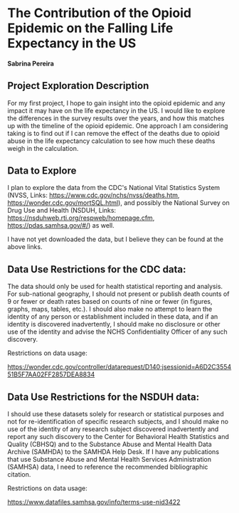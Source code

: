 ﻿# The Contribution of the Opioid Epidemic on the Falling Life Expectancy in the US#### Sabrina Pereira## Project Exploration DescriptionFor my first project, I hope to gain insight into the opioid epidemic and any impact it may have on the life expectancy in the US. I would like to explore the differences in the survey results over the years, and how this matches up with the timeline of the opioid epidemic. One approach I am considering taking is to find out if I can remove the effect of the deaths due to opioid abuse in the life expectancy calculation to see how much these deaths weigh in the calculation. ## Data to ExploreI plan to explore the data from the CDC's National Vital Statistics System (NVSS, Links: https://www.cdc.gov/nchs/nvss/deaths.htm, https://wonder.cdc.gov/mortSQL.html), and possibly the National Survey on Drug Use and Health (NSDUH, Links: https://nsduhweb.rti.org/respweb/homepage.cfm, https://pdas.samhsa.gov/#/) as well.I have not yet downloaded the data, but I believe they can be found at the above links.## Data Use Restrictions for the CDC data:The data should only be used for health statistical reporting and analysis. For sub-national geography, I should not present or publish death counts of 9 or fewer or death rates based on counts of nine or fewer (in figures, graphs, maps, tables, etc.). I should also make no attempt to learn the identity of any person or establishment included in these data, and if an identity is discovered inadvertently, I should make no disclosure or other use of the identity and advise the NCHS Confidentiality Officer of any such discovery.Restrictions on data usage:https://wonder.cdc.gov/controller/datarequest/D140;jsessionid=A6D2C355451B5F7AA02FF2857DEA8834## Data Use Restrictions for the NSDUH data:I should use these datasets solely for research or statistical purposes and not for re-identification of specific research subjects, and I should make no use of the identity of any research subject discovered inadvertently and report any such discovery to the Center for Behavioral Health Statistics and Quality (CBHSQ) and to the Substance Abuse and Mental Health Data Archive (SAMHDA) to the SAMHDA Help Desk. If I have any publications that use Substance Abuse and Mental Health Services Administration (SAMHSA) data, I need to reference the recommended bibliographic citation.Restrictions on data usage:https://www.datafiles.samhsa.gov/info/terms-use-nid3422